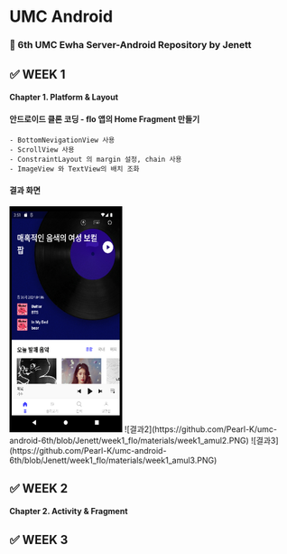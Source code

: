 # UMC Android
### 🤖 6th UMC Ewha Server-Android Repository by Jenett



## ✅ WEEK 1
#### Chapter 1. Platform & Layout
#### 안드로이드 클론 코딩 - flo 앱의 Home Fragment 만들기
    - BottomNevigationView 사용
    - ScrollView 사용
    - ConstraintLayout 의 margin 설정, chain 사용
    - ImageView 와 TextView의 배치 조화

    
#### 결과 화면
<img src="https://github.com/Pearl-K/umc-android-6th/blob/Jenett/week1_flo/materials/week1_amul1.PNG"  width="200" height="400"/>
![결과2](https://github.com/Pearl-K/umc-android-6th/blob/Jenett/week1_flo/materials/week1_amul2.PNG)
![결과3](https://github.com/Pearl-K/umc-android-6th/blob/Jenett/week1_flo/materials/week1_amul3.PNG)


## ✅ WEEK 2
#### Chapter 2. Activity & Fragment


## ✅ WEEK 3




